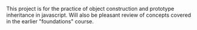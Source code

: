 This project is for the practice of object construction and prototype inheritance in javascript.  Will also be pleasant review of concepts covered in the earlier "foundations" course.